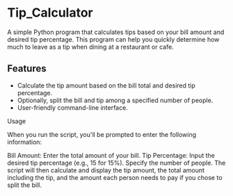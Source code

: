 # Tip_Calculator

A simple Python program that calculates tips based on your bill amount and desired tip percentage. This program can help you quickly determine how much to leave as a tip when dining at a restaurant or cafe.

## Features

- Calculate the tip amount based on the bill total and desired tip percentage.
- Optionally, split the bill and tip among a specified number of people.
- User-friendly command-line interface.

Usage

When you run the script, you'll be prompted to enter the following information:

Bill Amount: Enter the total amount of your bill.
Tip Percentage: Input the desired tip percentage (e.g., 15 for 15%).
Specify the number of people.
The script will then calculate and display the tip amount, the total amount including the tip, and the amount each person needs to pay if you chose to split the bill.


